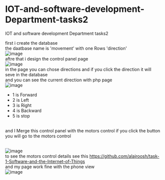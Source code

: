 # IOT-and-software-development-Department-tasks2
IOT and software development Department tasks2

first i create the database
<br/>
the daatbase name is 'movement' with one Rows 'direction'
<br/>
![image](https://user-images.githubusercontent.com/23351217/125014509-8958e800-e076-11eb-81d3-3bab2bbc1595.png)
<br/>
aftre that i design the control panel page 
<br/>
![image](https://user-images.githubusercontent.com/23351217/125023560-cda0b400-e087-11eb-9ceb-812683651f49.png)
<br/>
in the page you can chose directions and if you click the direction it will seve in the database
<br/>
and you can see the current direction with php page
<br/>
![image](https://user-images.githubusercontent.com/23351217/125023919-79e29a80-e088-11eb-9246-6ed090e008b7.png)
- 1 is Forward
- 2 is Left
- 3 is Right
- 4 is Backward
- 5 is stop

<br/> 
and I Merge this control panel with the motors control if you click the button you will go to the  motors control
<br/>
<br/> 

![image](https://user-images.githubusercontent.com/23351217/125024258-12791a80-e089-11eb-83a0-8f2f2f2c6bd3.png)
<br/>
to see the motors control details see this  https://github.com/alajroosh/task-1-Software-and-the-Internet-of-Things
<br/>
and my page work fine with the phone view
<br/>
![image](https://user-images.githubusercontent.com/23351217/125024448-7865a200-e089-11eb-8e7a-a16bf41879e7.png)

<br/>
